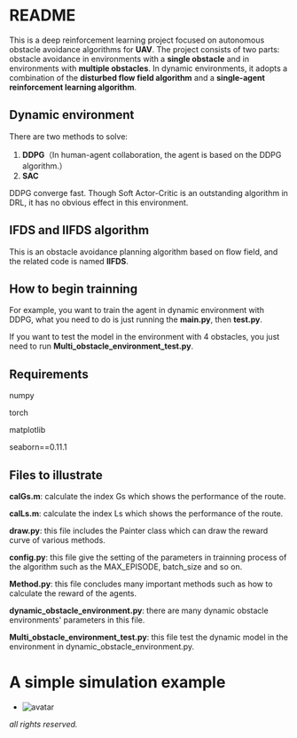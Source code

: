 # README

This is a deep reinforcement learning project focused on autonomous obstacle avoidance algorithms for **UAV**. The project consists of two parts: obstacle avoidance in environments with a **single obstacle** and in environments with **multiple obstacles**. In dynamic environments, it adopts a combination of the **disturbed flow field algorithm** and a **single-agent reinforcement learning algorithm**.


## Dynamic environment

There are two methods to solve:

1. **DDPG**（In human-agent collaboration, the agent is based on the DDPG algorithm.）
2. **SAC**

DDPG converge fast. Though Soft Actor-Critic is an outstanding algorithm in DRL, it has no obvious effect in this environment.


## IFDS and IIFDS algorithm

This is an obstacle avoidance planning algorithm based on flow field, and the related code is named **IIFDS**.

## How to begin trainning

For example, you want to train the agent in dynamic environment with DDPG, what you need to do is just running the **main.py**, then **test.py**.

If you want to test the model in the environment with 4 obstacles, you just need to run  **Multi_obstacle_environment_test.py**.

## Requirements

numpy

torch

matplotlib

seaborn==0.11.1

## Files to illustrate

**calGs.m**: calculate the index Gs which shows the performance of the route.

**calLs.m**: calculate the index Ls which shows the performance of the route.

**draw.py**: this file includes the Painter class which can draw the reward curve of various methods.

**config.py**: this file give the setting of the parameters in trainning process of the algorithm such as the MAX_EPISODE, batch_size and so on.

**Method.py**: this file concludes many important methods such as how to calculate the reward of the agents.

**dynamic_obstacle_environment.py**: there are many dynamic obstacle environments' parameters in this file.

**Multi_obstacle_environment_test.py**: this file test the dynamic model in the environment in dynamic_obstacle_environment.py.


# A simple simulation example

- ![avatar](/Dynamic_obstacle_avoidance/GIF/compare_aifds.gif)



*all rights reserved.*

